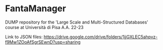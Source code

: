 # FantaManager
DUMP repository for the 'Large Scale and Multi-Structured Databases' course at Università di Pisa A.A. 22-23


Link to JSON files: https://drive.google.com/drive/folders/1jjGXLEC5ahpvz-f9Mw1ZOoAfSgrSEwnD?usp=sharing
